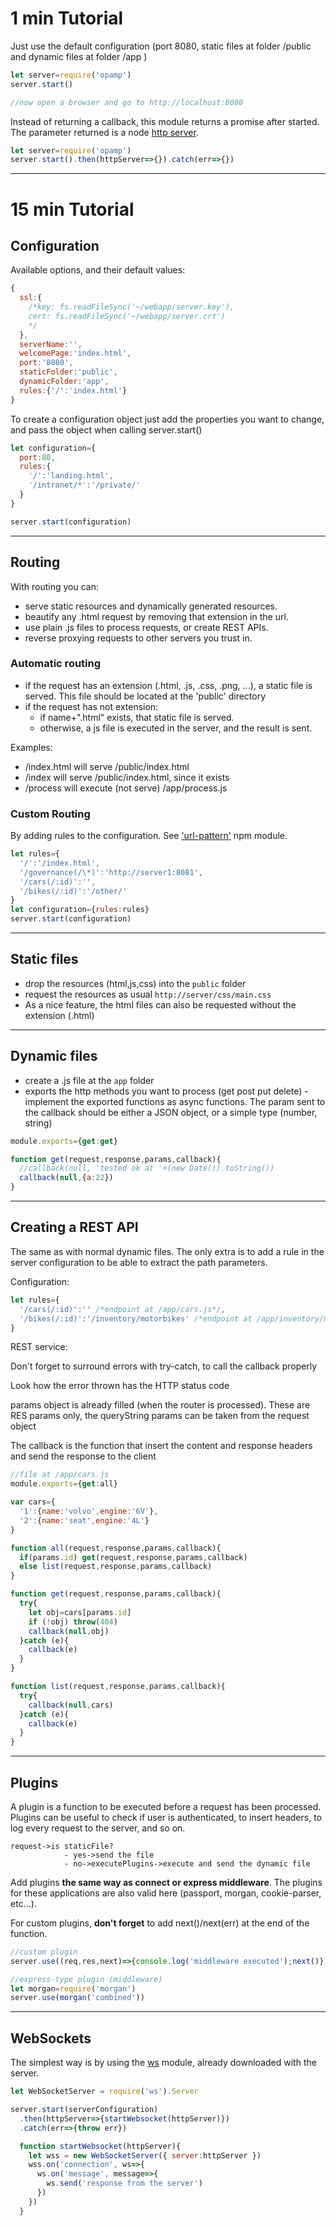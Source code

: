 # 1 min Tutorial

Just use the default configuration (port 8080, static files at folder /public and dynamic files at folder /app )

```javascript
let server=require('opamp')
server.start()

//now open a browser and go to http://localhost:8080
```

Instead of returning a callback, this module returns a promise after  started. The parameter returned is a node [http server](https://nodejs.org/api/http.html#http_class_http_server).

```javascript
let server=require('opamp')
server.start().then(httpServer=>{}).catch(err=>{})
```
---

# 15 min Tutorial

## Configuration

Available options, and their default values:

```javascript
{
  ssl:{
    /*key: fs.readFileSync('~/webapp/server.key'),
    cert: fs.readFileSync('~/webapp/server.crt')
    */
  },
  serverName:'',
  welcomePage:'index.html',
  port:'8080',
  staticFolder:'public',
  dynamicFolder:'app',
  rules:{'/':'index.html'}
}
```
To create a configuration object just add the properties you want to change, and pass the object when calling server.start()

```javascript
let configuration={
  port:80,
  rules:{
    '/':'landing.html',
    '/intranet/*':'/private/'
  }
}

server.start(configuration)
```

---

## Routing

With routing you can:

- serve static resources and dynamically generated resources.
- beautify any .html request by removing that extension in the url.
- use plain .js files to process requests, or create REST APIs.
- reverse proxying requests to other servers you trust in.


### Automatic routing

- if the request has an extension (.html, .js, .css, .png, ...), a static file is served. This file should be located at the 'public' directory
- if the request has not extension:
  - if name+".html" exists, that static file is served.
  - otherwise, a js file is executed in the server, and the result is sent.

Examples:
- /index.html will serve /public/index.html
- /index will serve /public/index.html, since it exists
- /process will execute (not serve) /app/process.js

### Custom Routing

By adding rules to the configuration. See  ['url-pattern']() npm module.

```javascript
let rules={
  '/':'/index.html',
  '/governance(/\*)':'http://server1:8081',
  '/cars(/:id)':'',
  '/bikes(/:id)':'/other/'
}
let configuration={rules:rules}
server.start(configuration)
```

---

## Static files

- drop the resources (html,js,css) into the `public` folder
- request the resources as usual `http://server/css/main.css`
- As a nice feature, the html files can also be requested without the extension (.html)


---

## Dynamic files
- create a .js file at the `app` folder
- exports the http methods you want to process (get post put delete)
-implement the exported functions as async functions. The param sent to the callback should be either a JSON object, or a simple type (number, string)

```javascript
module.exports={get:get}

function get(request,response,params,callback){
  //callback(null, 'tested ok at '+(new Date()).toString())
  callback(null,{a:22})
}
```


---

## Creating a REST API

The same as with normal dynamic files. The only extra is to add a rule in the server configuration to be able to extract the path parameters.

Configuration:

```javascript
let rules={
  '/cars(/:id)':'' /*endpoint at /app/cars.js*/,
  '/bikes(/:id)':'/inventory/motorbikes' /*endpoint at /app/inventory/motorbikes.js*/
}
```
REST service:

Don't forget to surround errors with try-catch, to call the callback properly

Look how the error thrown has the HTTP status code

params object is already filled (when the router is processed). These are RES params only, the queryString params can be taken from the request object

The callback is the function that insert the content and response headers and send the response to the client

```javascript
//file at /app/cars.js
module.exports={get:all}

var cars={
  '1':{name:'volvo',engine:'6V'},
  '2':{name:'seat',engine:'4L'}
}

function all(request,response,params,callback){
  if(params.id) get(request,response,params,callback)
  else list(request,response,params,callback)
}

function get(request,response,params,callback){
  try{
    let obj=cars[params.id]
    if (!obj) throw(404)
    callback(null,obj)
  }catch (e){
    callback(e)
  }
}

function list(request,response,params,callback){
  try{
    callback(null,cars)
  }catch (e){
    callback(e)
  }
}
```

---
## Plugins

A plugin is a function to be executed before a request has been processed. Plugins can be useful to check if user is authenticated, to insert headers, to log every request to the server, and so on.

```
request->is staticFile?
            - yes->send the file
            - no->executePlugins->execute and send the dynamic file
```

Add plugins **the same way as connect or express middleware**. The plugins for these applications are also valid here (passport, morgan, cookie-parser, etc...).

For custom plugins, **don't forget** to add next()/next(err) at the end of the function.

```javascript
//custom plugin
server.use((req,res,next)=>{console.log('middleware executed');next()})

//express-type plugin (middleware)
let morgan=require('morgan')
server.use(morgan('combined'))
```

---

## WebSockets

The simplest way is by using the [ws](https://www.npmjs.com/package/ws) module, already downloaded with the server.

```javascript
let WebSocketServer = require('ws').Server

server.start(serverConfiguration)
  .then(httpServer=>{startWebsocket(httpServer)})
  .catch(err=>{throw err})

  function startWebsocket(httpServer){
    let wss = new WebSocketServer({ server:httpServer })
    wss.on('connection', ws=>{
      ws.on('message', message=>{
        ws.send('response from the server')
      })
    })
  }  
```
